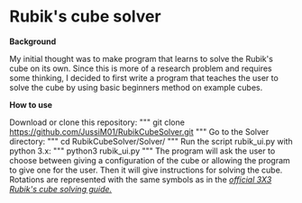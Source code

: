 # Rubik's cube solver

**Background**

My initial thought was to make program that learns to solve the Rubik's cube on its own. Since this is more of a research problem and requires some thinking, I decided to first write a program that teaches the user to solve the cube by using basic beginners method on example cubes.

**How to use**

Download or clone this repository:
"""
git clone https://github.com/JussiM01/RubikCubeSolver.git
"""
Go to the Solver directory:
"""
cd RubikCubeSolver/Solver/
"""
Run the script rubik_ui.py with python 3.x:
"""
python3 rubik_ui.py
"""
The program will ask the user to choose between giving a configuration of the cube or allowing the program to give one for the user. Then it will give instructions for solving the cube. Rotations are represented with the same symbols as in the *[official 3X3 Rubik's cube solving guide.](https://eu.rubiks.com/solve-it/3x3/)*
